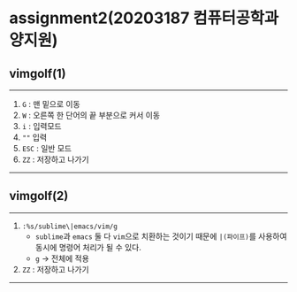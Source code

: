 # assignment2(20203187 컴퓨터공학과 양지원)

## vimgolf(1)
---
1) `G` : 맨 밑으로 이동
2) `W` : 오른쪽 한 단어의 끝 부분으로 커서 이동
3) `i` : 입력모드
4) `""` 입력
5) `ESC` : 일반 모드
6) `ZZ` : 저장하고 나가기
---

## vimgolf(2)
---
1) `:%s/sublime\|emacs/vim/g`
    * `sublime`과 `emacs` 둘 다 `vim`으로 치환하는 것이기 때문에 `|(파이프)`를 사용하여 동시에 명령어 처리가 될 수 있다.
    * `g` -> 전체에 적용
3) `ZZ` : 저장하고 나가기
---
